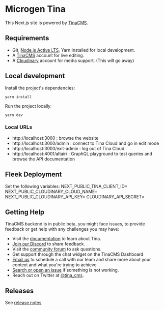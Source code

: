 # Microgen Tina

This Next.js site is powered by [TinaCMS](https://app.tina.io).

## Requirements

- Git, [Node.js Active LTS](https://nodejs.org/en/about/releases/), Yarn installed for local development.
- A [TinaCMS](https://app.tina.io) account for live editing.
- A [Cloudinary](https://cloudinary.com) account for media support. (This will go away)

## Local development

Install the project's dependencies:

```
yarn install
```

Run the project locally:

```
yarn dev
```

### Local URLs

- http://localhost:3000 : browse the website 
- http://localhost:3000/admin : connect to Tina Cloud and go in edit mode
- http://localhost:3000/exit-admin : log out of Tina Cloud
- http://localhost:4001/altair/ : GraphQL playground to test queries and browse the API documentation

## Fleek Deployment

Set the following variables:
NEXT_PUBLIC_TINA_CLIENT_ID=<Get this from your Tina Cloud App instance>
NEXT_PUBLIC_CLOUDINARY_CLOUD_NAME=<Get this from your Cloudinary account>
NEXT_PUBLIC_CLOUDINARY_API_KEY=<Get this from your Cloudinary account>
CLOUDINARY_API_SECRET=<Get this from your Cloudinary account>

## Getting Help

TinaCMS backend is in public beta, you might face issues, to provide feedback or get help with any challenges you may have:

-   Visit the [documentation](https://tina.io/docs/) to learn about Tina.
-   [Join our Discord](https://discord.gg/zumN63Ybpf) to share feedback.
-   Visit the [community forum](https://community.tinacms.org/) to ask questions.
-   Get support through the chat widget on the TinaCMS Dashboard
-   [Email us](mailto:support@tina.io) to schedule a call with our team and share more about your context and what you're trying to achieve.
-   [Search or open an issue](https://github.com/tinacms/tinacms/issues) if something is not working.
-   Reach out on Twitter at [@tina_cms](https://twitter.com/tina_cms).

## Releases

See [release notes](RELEASE_NOTES.md)
